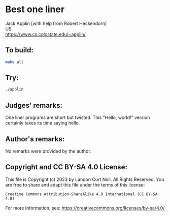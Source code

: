 # Best one liner

Jack Applin [with help from Robert Heckendorn]\
US\
<https://www.cs.colostate.edu/~applin/>

## To build:

```sh
make all
```

## Try:

```sh
./applin
```

## Judges' remarks:

One liner programs are short but twisted.  This "Hello, world!" version
certainly takes its time saying hello.

## Author's remarks:

No remarks were provided by the author.

## Copyright and CC BY-SA 4.0 License:

This file is Copyright (c) 2023 by Landon Curt Noll.  All Rights Reserved.
You are free to share and adapt this file under the terms of this license:

    Creative Commons Attribution-ShareAlike 4.0 International (CC BY-SA 4.0)

For more information, see: https://creativecommons.org/licenses/by-sa/4.0/

